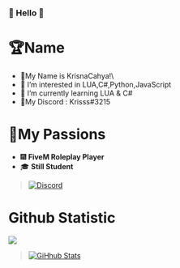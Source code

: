 ### 👋 Hello 👋

# 🏆Name
- 👑My Name is KrisnaCahya!\
- 👀 I’m interested in LUA,C#,Python,JavaScript
- 🌱 I’m currently learning LUA & C#
- 🎯My Discord : Krisss#3215

# 🔮My Passions
- 🎆 **FiveM Roleplay Player**
- 🎓 **Still Student**

> [![Discord](https://cdn.discordapp.com/attachments/811787365630738502/958212252908023808/unknown.png)](https://discord.gg/q2t55neFxb)

# Github Statistic
![](https://komarev.com/ghpvc/?username=KrisnaCahya&color=blue)

> [![GiHhub Stats](https://github-readme-stats.vercel.app/api?username=KrisnaCahya&show_icons=true&theme=dark&count_private=true)](https://discord.gg/q2t55neFxb)
